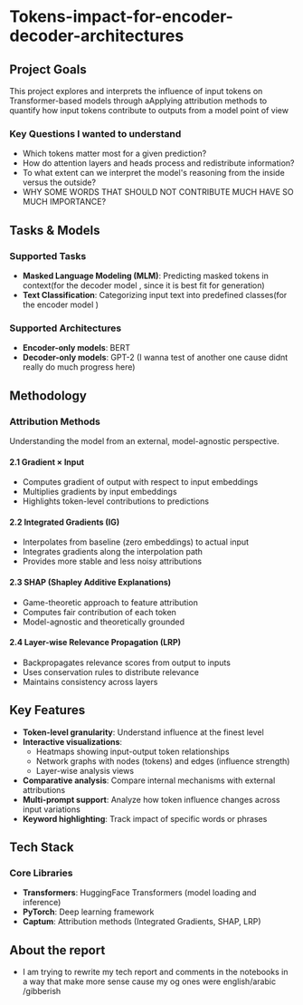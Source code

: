 # Tokens-impact-for-encoder-decoder-architectures

## Project Goals

This project explores and interprets the influence of input tokens on Transformer-based models through aApplying attribution methods to quantify how input tokens contribute to outputs from a model point of view

### Key Questions I wanted to understand

- Which tokens matter most for a given prediction?
- How do attention layers and heads process and redistribute information?
- To what extent can we interpret the model's reasoning from the inside versus the outside?
- WHY SOME WORDS THAT SHOULD NOT CONTRIBUTE MUCH HAVE SO MUCH IMPORTANCE?

## Tasks & Models

### Supported Tasks
- **Masked Language Modeling (MLM)**: Predicting masked tokens in context(for the decoder model , since it is best fit for generation)
- **Text Classification**: Categorizing input text into predefined classes(for the encoder model )

### Supported Architectures
- **Encoder-only models**: BERT 
- **Decoder-only models**: GPT-2 (I wanna test of another one cause didnt really do much progress here)

## Methodology



### Attribution Methods

Understanding the model from an external, model-agnostic perspective.

#### 2.1 Gradient × Input
- Computes gradient of output with respect to input embeddings
- Multiplies gradients by input embeddings
- Highlights token-level contributions to predictions

#### 2.2 Integrated Gradients (IG)
- Interpolates from baseline (zero embeddings) to actual input
- Integrates gradients along the interpolation path
- Provides more stable and less noisy attributions

#### 2.3 SHAP (Shapley Additive Explanations)
- Game-theoretic approach to feature attribution
- Computes fair contribution of each token
- Model-agnostic and theoretically grounded

#### 2.4 Layer-wise Relevance Propagation (LRP)
- Backpropagates relevance scores from output to inputs
- Uses conservation rules to distribute relevance
- Maintains consistency across layers

## Key Features

- **Token-level granularity**: Understand influence at the finest level
- **Interactive visualizations**: 
  - Heatmaps showing input-output token relationships
  - Network graphs with nodes (tokens) and edges (influence strength)
  - Layer-wise analysis views
- **Comparative analysis**: Compare internal mechanisms with external attributions
- **Multi-prompt support**: Analyze how token influence changes across input variations
- **Keyword highlighting**: Track impact of specific words or phrases

## Tech Stack

### Core Libraries
- **Transformers**: HuggingFace Transformers (model loading and inference)
- **PyTorch**: Deep learning framework
- **Captum**: Attribution methods (Integrated Gradients, SHAP, LRP)

## About the report
- I am trying to rewrite my tech report and comments in the notebooks in a way that make more sense cause my og ones were english/arabic /gibberish 
